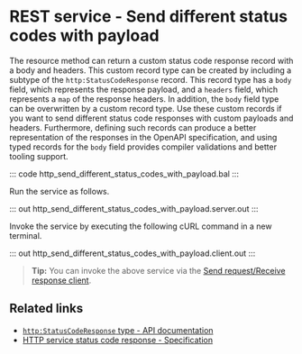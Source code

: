 # REST service - Send different status codes with payload

The resource method can return a custom status code response record with a body and headers. This custom record type can be created by including a subtype of the `http:StatusCodeResponse` record. This record type has a `body` field, which represents the response payload, and a `headers` field, which represents a `map` of the response headers. In addition, the `body` field type can be overwritten by a custom record type. Use these custom records if you want to send different status code responses with custom payloads and headers. Furthermore, defining such records can produce a better representation of the responses in the OpenAPI specification, and using typed records for the `body` field provides compiler validations and better tooling support.

::: code http_send_different_status_codes_with_payload.bal :::

Run the service as follows.

::: out http_send_different_status_codes_with_payload.server.out :::

Invoke the service by executing the following cURL command in a new terminal.

::: out http_send_different_status_codes_with_payload.client.out :::

>**Tip:** You can invoke the above service via the [Send request/Receive response client](/learn/by-example/http-client-send-request-receive-response/).

## Related links
- [`http:StatusCodeResponse` type - API documentation](https://lib.ballerina.io/ballerina/http/latest/types#StatusCodeResponse)
- [HTTP service status code response - Specification](/spec/http/#2351-status-code-response)
